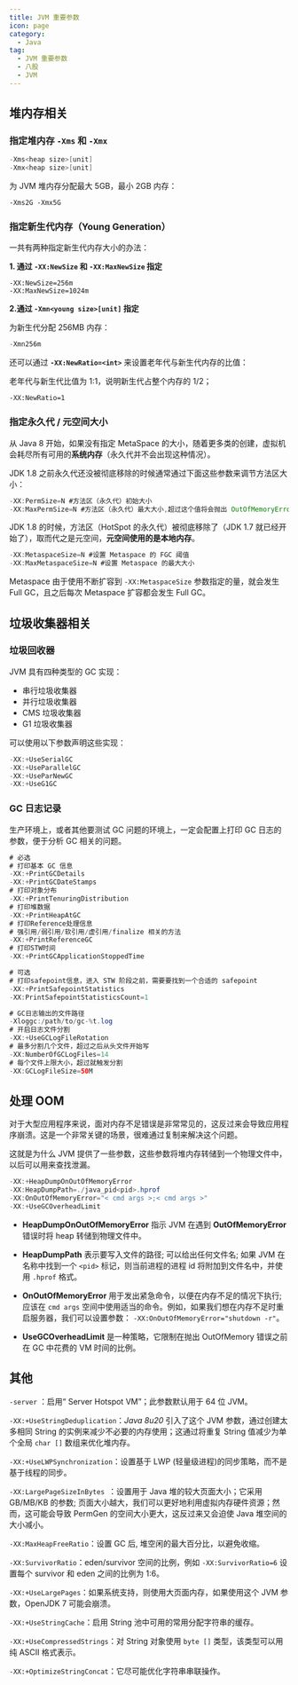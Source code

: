 ```yaml
---
title: JVM 重要参数
icon: page
category:
  - Java
tag:
  - JVM 重要参数
  - 八股
  - JVM
---
```


## 堆内存相关

### 指定堆内存 `-Xms` 和 `-Xmx`

```java
-Xms<heap size>[unit]
-Xmx<heap size>[unit]
```

为 JVM 堆内存分配最大 5GB，最小 2GB 内存：

```
-Xms2G -Xmx5G
```

<!-- more -->

### 指定新生代内存（Young Generation）

一共有两种指定新生代内存大小的办法：

**1. 通过 `-XX:NewSize` 和 `-XX:MaxNewSize` 指定**

```
-XX:NewSize=256m
-XX:MaxNewSize=1024m
```

**2.通过 `-Xmn<young size>[unit]` 指定**

为新生代分配 256MB 内存：

```java
-Xmn256m
```

还可以通过 **`-XX:NewRatio=<int>`** 来设置老年代与新生代内存的比值：

老年代与新生代比值为 1:1，说明新生代占整个内存的 1/2；

```
-XX:NewRatio=1
```

### 指定永久代 / 元空间大小

从 Java 8 开始，如果没有指定 MetaSpace 的大小，随着更多类的创建，虚拟机会耗尽所有可用的**系统内存**（永久代并不会出现这种情况）。

JDK 1.8 之前永久代还没被彻底移除的时候通常通过下面这些参数来调节方法区大小：

```java
-XX:PermSize=N #方法区（永久代）初始大小
-XX:MaxPermSize=N #方法区（永久代）最大大小,超过这个值将会抛出 OutOfMemoryError 异常:java.lang.OutOfMemoryError: PermGen
```

JDK 1.8 的时候，方法区（HotSpot 的永久代）被彻底移除了（JDK 1.7 就已经开始了），取而代之是元空间，**元空间使用的是本地内存**。

```java
-XX:MetaspaceSize=N #设置 Metaspace 的 FGC 阈值
-XX:MaxMetaspaceSize=N #设置 Metaspace 的最大大小
```

Metaspace 由于使用不断扩容到 `-XX:MetaspaceSize` 参数指定的量，就会发生 Full GC，且之后每次 Metaspace 扩容都会发生 Full GC。

## 垃圾收集器相关

### 垃圾回收器

JVM 具有四种类型的 GC 实现：

- 串行垃圾收集器
- 并行垃圾收集器
- CMS 垃圾收集器
- G1 垃圾收集器

可以使用以下参数声明这些实现：

```java
-XX:+UseSerialGC
-XX:+UseParallelGC
-XX:+UseParNewGC
-XX:+UseG1GC
```

### GC 日志记录

生产环境上，或者其他要测试 GC 问题的环境上，一定会配置上打印 GC 日志的参数，便于分析 GC 相关的问题。

```java
# 必选
# 打印基本 GC 信息
-XX:+PrintGCDetails
-XX:+PrintGCDateStamps
# 打印对象分布
-XX:+PrintTenuringDistribution
# 打印堆数据
-XX:+PrintHeapAtGC
# 打印Reference处理信息
# 强引用/弱引用/软引用/虚引用/finalize 相关的方法
-XX:+PrintReferenceGC
# 打印STW时间
-XX:+PrintGCApplicationStoppedTime

# 可选
# 打印safepoint信息，进入 STW 阶段之前，需要要找到一个合适的 safepoint
-XX:+PrintSafepointStatistics
-XX:PrintSafepointStatisticsCount=1

# GC日志输出的文件路径
-Xloggc:/path/to/gc-%t.log
# 开启日志文件分割
-XX:+UseGCLogFileRotation
# 最多分割几个文件，超过之后从头文件开始写
-XX:NumberOfGCLogFiles=14
# 每个文件上限大小，超过就触发分割
-XX:GCLogFileSize=50M
```

## 处理 OOM

对于大型应用程序来说，面对内存不足错误是非常常见的，这反过来会导致应用程序崩溃。这是一个非常关键的场景，很难通过复制来解决这个问题。

这就是为什么 JVM 提供了一些参数，这些参数将堆内存转储到一个物理文件中，以后可以用来查找泄漏。

```java
-XX:+HeapDumpOnOutOfMemoryError
-XX:HeapDumpPath=./java_pid<pid>.hprof
-XX:OnOutOfMemoryError="< cmd args >;< cmd args >"
-XX:+UseGCOverheadLimit
```

- **HeapDumpOnOutOfMemoryError** 指示 JVM 在遇到 **OutOfMemoryError** 错误时将 heap 转储到物理文件中。

- **HeapDumpPath** 表示要写入文件的路径; 可以给出任何文件名; 如果 JVM 在名称中找到一个 `<pid>` 标记，则当前进程的进程 id 将附加到文件名中，并使用 `.hprof` 格式。

- **OnOutOfMemoryError** 用于发出紧急命令，以便在内存不足的情况下执行; 应该在 `cmd args` 空间中使用适当的命令。例如，如果我们想在内存不足时重启服务器，我们可以设置参数： `-XX:OnOutOfMemoryError="shutdown -r"`。

- **UseGCOverheadLimit** 是一种策略，它限制在抛出 OutOfMemory 错误之前在 GC 中花费的 VM 时间的比例。

## 其他

`-server` ：启用“ Server Hotspot VM”；此参数默认用于 64 位 JVM。

`-XX:+UseStringDeduplication`：*Java 8u20* 引入了这个 JVM 参数，通过创建太多相同 String 的实例来减少不必要的内存使用；这通过将重复 String 值减少为单个全局 `char []` 数组来优化堆内存。

`-XX:+UseLWPSynchronization`：设置基于 LWP (轻量级进程)的同步策略，而不是基于线程的同步。

`-XX:LargePageSizeInBytes `：设置用于 Java 堆的较大页面大小；它采用 GB/MB/KB 的参数; 页面大小越大，我们可以更好地利用虚拟内存硬件资源；然而，这可能会导致 PermGen 的空间大小更大，这反过来又会迫使 Java 堆空间的大小减小。

`-XX:MaxHeapFreeRatio`：设置 GC 后, 堆空闲的最大百分比，以避免收缩。

`-XX:SurvivorRatio`：eden/survivor 空间的比例，例如 `-XX:SurvivorRatio=6` 设置每个 survivor 和 eden 之间的比例为 1:6。

`-XX:+UseLargePages`：如果系统支持，则使用大页面内存，如果使用这个 JVM 参数，OpenJDK 7 可能会崩溃。

`-XX:+UseStringCache`：启用 String 池中可用的常用分配字符串的缓存。

`-XX:+UseCompressedStrings`：对 String 对象使用 `byte []` 类型，该类型可以用纯 ASCII 格式表示。

`-XX:+OptimizeStringConcat`：它尽可能优化字符串串联操作。
